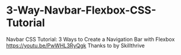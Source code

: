 # 3-Way-Navbar-Flexbox-CSS-Tutorial
 Navbar CSS Tutorial: 3 Ways to Create a Navigation Bar with Flexbox https://youtu.be/PwWHL3RyQgk
 Thanks to by Skillthrive
